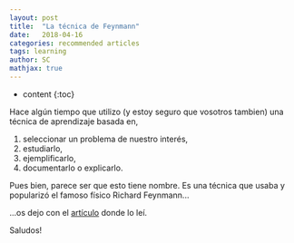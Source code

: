 ```yaml
---
layout: post
title:  "La técnica de Feynmann"
date:   2018-04-16
categories: recommended articles
tags: learning
author: SC
mathjax: true
---
```


* content
{:toc}

Hace algún tiempo que utilizo (y estoy seguro que vosotros tambien) una técnica de aprendizaje basada en,

1. seleccionar un problema de nuestro interés,
2. estudiarlo,
3. ejemplificarlo,
4. documentarlo o explicarlo.

Pues bien, parece ser que esto tiene nombre. Es una técnica que usaba y popularizó el famoso físico Richard Feynmann...

...os dejo con el [artículo](https://towardsdatascience.com/want-to-become-a-data-scientist-try-feynman-technique-2ea010da1c54) donde lo leí.

Saludos!



